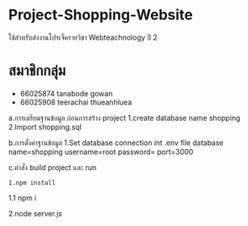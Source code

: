 # Project-Shopping-Website
ใช้สำหรับส่งงานโปรเจ็ครายวิชา Webteachnology ปี 2
# สมาชิกกลุ่ม 
- 66025874 tanabode gowan
- 66025908 teerachai thueanhluea


a.การเตรียมฐานข้อมูล ก่อนการสร้าง project 
    1.create database name shopping
    2.Import shopping.sql
    
b.การตั้งค่าฐานข้อมูล
   1.Set database connection int .env file database name=shopping username=root password= port=3000

c.คำสั่ง build project และ run
```
1.npm install
```
1.1 npm i 

2.node server.js
